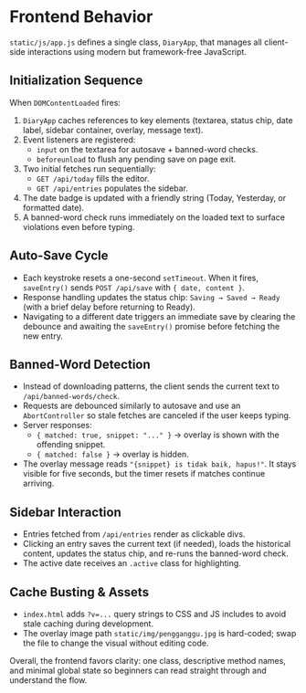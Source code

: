 # Frontend Behavior

`static/js/app.js` defines a single class, `DiaryApp`, that manages all client-side interactions using modern but framework-free JavaScript.

## Initialization Sequence

When `DOMContentLoaded` fires:

1. `DiaryApp` caches references to key elements (textarea, status chip, date label, sidebar container, overlay, message text).
2. Event listeners are registered:
   - `input` on the textarea for autosave + banned-word checks.
   - `beforeunload` to flush any pending save on page exit.
3. Two initial fetches run sequentially:
   - `GET /api/today` fills the editor.
   - `GET /api/entries` populates the sidebar.
4. The date badge is updated with a friendly string (Today, Yesterday, or formatted date).
5. A banned-word check runs immediately on the loaded text to surface violations even before typing.

## Auto-Save Cycle

- Each keystroke resets a one-second `setTimeout`. When it fires, `saveEntry()` sends `POST /api/save` with `{ date, content }`.
- Response handling updates the status chip: `Saving → Saved → Ready` (with a brief delay before returning to Ready).
- Navigating to a different date triggers an immediate save by clearing the debounce and awaiting the `saveEntry()` promise before fetching the new entry.

## Banned-Word Detection

- Instead of downloading patterns, the client sends the current text to `/api/banned-words/check`.
- Requests are debounced similarly to autosave and use an `AbortController` so stale fetches are canceled if the user keeps typing.
- Server responses:
  - `{ matched: true, snippet: "..." }` → overlay is shown with the offending snippet.
  - `{ matched: false }` → overlay is hidden.
- The overlay message reads `"{snippet} is tidak baik, hapus!"`. It stays visible for five seconds, but the timer resets if matches continue arriving.

## Sidebar Interaction

- Entries fetched from `/api/entries` render as clickable divs.
- Clicking an entry saves the current text (if needed), loads the historical content, updates the status chip, and re-runs the banned-word check.
- The active date receives an `.active` class for highlighting.

## Cache Busting & Assets

- `index.html` adds `?v=...` query strings to CSS and JS includes to avoid stale caching during development.
- The overlay image path `static/img/pengganggu.jpg` is hard-coded; swap the file to change the visual without editing code.

Overall, the frontend favors clarity: one class, descriptive method names, and minimal global state so beginners can read straight through and understand the flow.
